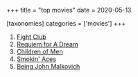 +++
title = "top movies"
date = 2020-05-13

[taxonomies]
categories = ['movies']
+++

1.  [Fight Club]
2.  [Requiem for A Dream]
4.  [Children of Men]
5.  [Smokin' Aces]
7.  [Being John Malkovich]

  [Fight Club]: http://tshepang.net/fight-club-1999
  [Requiem for A Dream]: http://tshepang.net/requiem-for-a-dream-2000
  [Children of Men]: http://tshepang.net/children-of-men-2006
  [Smokin' Aces]: http://tshepang.net/smokin-aces-2006
  [Being John Malkovich]: http://tshepang.net/being-john-malkovich-1999
